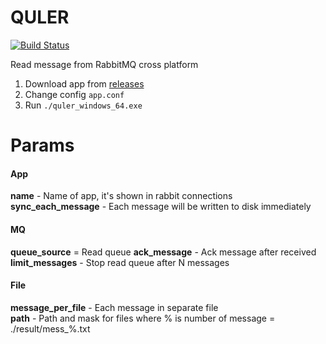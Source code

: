 # QULER
[![Build Status](https://travis-ci.org/vmpartner/quler.svg?branch=master)](https://travis-ci.org/vmpartner/quler)   
  
Read message from RabbitMQ cross platform  
1. Download app from [releases](https://github.com/vmpartner/quler/releases)  
2. Change config ```app.conf```
3. Run ``` ./quler_windows_64.exe ``` 

# Params
#### App
**name** - Name of app, it's shown in rabbit connections  
**sync_each_message** - Each message will be written to disk immediately  

#### MQ
**queue_source** = Read queue
**ack_message** - Ack message after received
**limit_messages** - Stop read queue after N messages

#### File
**message_per_file** - Each message in separate file   
**path** - Path and mask for files where % is number of message = ./result/mess_%.txt

